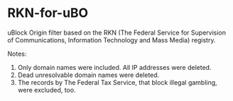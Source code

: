 # RKN-for-uBO
uBlock Origin filter based on the RKN (The Federal Service for Supervision of Communications, Information Technology and Mass Media) registry.

Notes:
1. Only domain names were included. All IP addresses were deleted.
2. Dead unresolvable domain names were deleted. 
3. The records by The Federal Tax Service, that block illegal gambling, were excluded, too.
